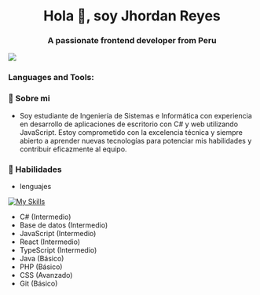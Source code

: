 <h1 align="center">Hola 👋, soy Jhordan Reyes</h1>
<h3 align="center">A passionate frontend developer from Peru</h3>

<a href="https://www.youtube.com/watch?v=dQw4w9WgXcQ"><img src="https://user-images.githubusercontent.com/73097560/115834477-dbab4500-a447-11eb-908a-139a6edaec5c.gif"></a>

<h3 align="left">Languages and Tools:</h3>

### 📝 Sobre mi
- Soy estudiante de Ingeniería de Sistemas e Informática con experiencia en desarrollo de aplicaciones de escritorio con C# y web utilizando JavaScript. Estoy comprometido con la excelencia técnica y siempre abierto a aprender nuevas tecnologías para potenciar mis habilidades y contribuir eficazmente al equipo. 

### 📝 Habilidades
- lenguajes

[![My Skills](https://skillicons.dev/icons?i=cs,js,ts,java,php&theme=light)](https://skillicons.dev)
- C# (Intermedio)
- Base de datos (Intermedio)
- JavaScript (Intermedio)
- React (Intermedio)
- TypeScript (Intermedio)
- Java (Básico)
- PHP (Básico)
- CSS  (Avanzado)
- Git (Básico)
